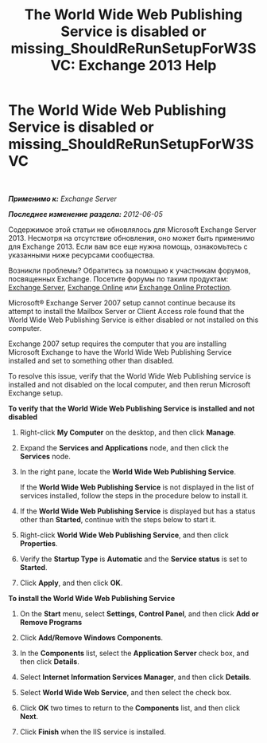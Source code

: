 ﻿---
title: 'The World Wide Web Publishing Service is disabled or missing_ShouldReRunSetupForW3SVC: Exchange 2013 Help'
TOCTitle: The World Wide Web Publishing Service is disabled or missing_ShouldReRunSetupForW3SVC
ms:assetid: f1815a6d-d16b-4271-9fab-84087465529e
ms:mtpsurl: https://technet.microsoft.com/ru-ru/library/ms.exch.setupreadiness.shouldrerunsetupforw3svc(v=EXCHG.150)
ms:contentKeyID: 50489449
ms.date: 04/30/2018
mtps_version: v=EXCHG.150
ms.translationtype: HT
---

# The World Wide Web Publishing Service is disabled or missing\_ShouldReRunSetupForW3SVC

 

_**Применимо к:** Exchange Server_

_**Последнее изменение раздела:** 2012-06-05_

Содержимое этой статьи не обновлялось для Microsoft Exchange Server 2013. Несмотря на отсутствие обновления, оно может быть применимо для Exchange 2013. Если вам все еще нужна помощь, ознакомьтесь с указанными ниже ресурсами сообщества.

Возникли проблемы? Обратитесь за помощью к участникам форумов, посвященных Exchange. Посетите форумы по таким продуктам: [Exchange Server](https://go.microsoft.com/fwlink/p/?linkid=60612), [Exchange Online](https://go.microsoft.com/fwlink/p/?linkid=267542) или [Exchange Online Protection](https://go.microsoft.com/fwlink/p/?linkid=285351).

Microsoft® Exchange Server 2007 setup cannot continue because its attempt to install the Mailbox Server or Client Access role found that the World Wide Web Publishing Service is either disabled or not installed on this computer.

Exchange 2007 setup requires the computer that you are installing Microsoft Exchange to have the World Wide Web Publishing Service installed and set to something other than disabled.

To resolve this issue, verify that the World Wide Web Publishing service is installed and not disabled on the local computer, and then rerun Microsoft Exchange setup.

**To verify that the World Wide Web Publishing Service is installed and not disabled**

1.  Right-click **My Computer** on the desktop, and then click **Manage**.

2.  Expand the **Services and Applications** node, and then click the **Services** node.

3.  In the right pane, locate the **World Wide Web Publishing Service**.
    
    If the **World Wide Web Publishing Service** is not displayed in the list of services installed, follow the steps in the procedure below to install it.

4.  If the **World Wide Web Publishing Service** is displayed but has a status other than **Started**, continue with the steps below to start it.

5.  Right-click **World Wide Web Publishing Service**, and then click **Properties**.

6.  Verify the **Startup Type** is **Automatic** and the **Service status** is set to **Started**.

7.  Click **Apply**, and then click **OK**.

**To install the World Wide Web Publishing Service**

1.  On the **Start** menu, select **Settings**, **Control Panel**, and then click **Add or Remove Programs**

2.  Click **Add/Remove Windows Components**.

3.  In the **Components** list, select the **Application Server** check box, and then click **Details**.

4.  Select **Internet Information Services Manager**, and then click **Details**.

5.  Select **World Wide Web Service**, and then select the check box.

6.  Click **OK** two times to return to the **Components** list, and then click **Next**.

7.  Click **Finish** when the IIS service is installed.

